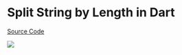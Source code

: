 # Split String by Length in Dart

[Source Code](../source/split-string-by-length-in-dart.dart)

![](../images/split-string-by-length-in-dart.jpg)

